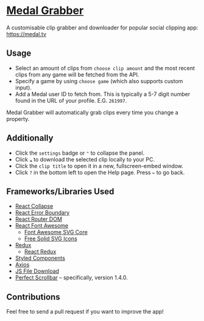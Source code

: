 # [Medal Grabber](https://medal-grabber.vercel.app)

A customisable clip grabber and downloader for popular social clipping app: https://medal.tv

## Usage

* Select an amount of clips from `choose clip amount` and the most recent clips from any game will be fetched from the API.
* Specify a game by using `choose game` (which also supports custom input).
* Add a Medal user ID to fetch from. This is typically a 5-7 digit number found in the URL of your profile. E.G. `261997`.

Medal Grabber will automatically grab clips every time you change a property.

## Additionally

* Click the `settings` badge or `⌃` to collapse the panel.
* Click `☁` to download the selected clip locally to your PC.
* Click the `clip title` to open it in a new, fullscreen-embed window.
* Click `?` in the bottom left to open the Help page. Press `←` to go back.

## Frameworks/Libraries Used

* [React Collapse](https://www.npmjs.com/package/react-collapse)
* [React Error Boundary](https://www.npmjs.com/package/react-error-boundary)
* [React Router DOM](https://www.npmjs.com/package/react-router-dom)
* [React Font Awesome](https://www.npmjs.com/package/react-fontawesome)
  * [Font Awesome SVG Core](https://www.npmjs.com/package/@fortawesome/fontawesome-svg-core)
  * [Free Solid SVG Icons](https://www.npmjs.com/package/@fortawesome/free-solid-svg-icons)
* [Redux](https://www.npmjs.com/package/redux)
  * [React Redux](https://www.npmjs.com/package/react-redux)
* [Styled Components](https://www.npmjs.com/package/styled-components)
* [Axios](https://www.npmjs.com/package/axios)
* [JS File Download](https://www.npmjs.com/package/js-file-download)
* [Perfect Scrollbar](https://www.npmjs.com/package/perfect-scrollbar) – specifically, version 1.4.0.

## Contributions
Feel free to send a pull request if you want to improve the app!